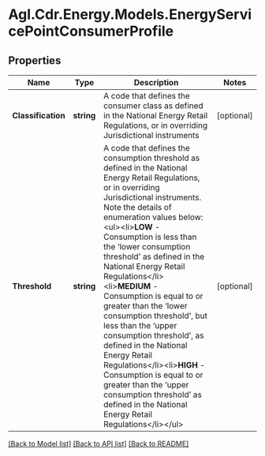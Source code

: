 # Agl.Cdr.Energy.Models.EnergyServicePointConsumerProfile

## Properties

Name | Type | Description | Notes
------------ | ------------- | ------------- | -------------
**Classification** | **string** | A code that defines the consumer class as defined in the National Energy Retail Regulations, or in overriding Jurisdictional instruments | [optional] 
**Threshold** | **string** | A code that defines the consumption threshold as defined in the National Energy Retail Regulations, or in overriding Jurisdictional instruments. Note the details of enumeration values below: &lt;ul&gt;&lt;li&gt;**LOW** - Consumption is less than the ‘lower consumption threshold’ as defined in the National Energy Retail Regulations&lt;/li&gt;&lt;li&gt;**MEDIUM** - Consumption is equal to or greater than the ‘lower consumption threshold’, but less than the ‘upper consumption threshold’, as defined in the National Energy Retail Regulations&lt;/li&gt;&lt;li&gt;**HIGH** - Consumption is equal to or greater than the ‘upper consumption threshold’ as defined in the National Energy Retail Regulations&lt;/li&gt;&lt;/ul&gt; | [optional] 

[[Back to Model list]](../README.md#documentation-for-models) [[Back to API list]](../README.md#documentation-for-api-endpoints) [[Back to README]](../README.md)

